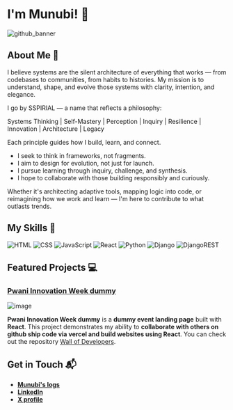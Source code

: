 # I'm Munubi! 👋

![github_banner](https://github.com/user-attachments/assets/385c297f-1926-4cb5-ad8f-bd3b2067327d)

## About Me 🚀

I believe systems are the silent architecture of everything that works — from codebases to communities, from habits to histories. My mission is to understand, shape, and evolve those systems with clarity, intention, and elegance.

I go by SSPIRIAL — a name that reflects a philosophy:

Systems Thinking | Self-Mastery | Perception | Inquiry | Resilience | Innovation | Architecture | Legacy

Each principle guides how I build, learn, and connect.

* I seek to think in frameworks, not fragments.
* I aim to design for evolution, not just for launch.
* I pursue learning through inquiry, challenge, and synthesis.
* I hope to collaborate with those building responsibly and curiously.

Whether it's architecting adaptive tools, mapping logic into code, or reimagining how we work and learn — I'm here to contribute to what outlasts trends.

## My Skills 🧠

![HTML](https://img.shields.io/badge/HTML5-E34F26?style=for-the-badge&logo=html5&logoColor=white)
![CSS](https://img.shields.io/badge/CSS3-1572B6?style=for-the-badge&logo=css3&logoColor=white)
![JavaScript](https://img.shields.io/badge/JavaScript-323330?style=for-the-badge&logo=javascript&logoColor=F7DF1E)
![React](https://img.shields.io/badge/React-20232A?style=for-the-badge&logo=react&logoColor=61DAFB)
![Python](https://img.shields.io/badge/Python-FFD43B?style=for-the-badge&logo=python&logoColor=blue)
![Django](https://img.shields.io/badge/Django-092E20?style=for-the-badge&logo=django&logoColor=green)
![DjangoREST](https://img.shields.io/badge/django%20rest-ff1709?style=for-the-badge&logo=django&logoColor=white)

<!--- *Replace the above skill badges with your own skills and expertise. To create more badges, use [checkout this repo](https://github.com/alexandresanlim/Badges4-README.md-Profile).* --->

## Featured Projects 💻

### [Pwani Innovation Week dummy](https://wall-of-developers.vercel.app)

![image](https://github.com/user-attachments/assets/b97bbee9-0137-4d18-9641-aaafc8ba83ff)


**Pwani Innovation Week dummy** is a **dummy event landing page** built with **React**. This project demonstrates my ability to **collaborate with others on github ship code via vercel and build websites using React**. You can check out the repository [Wall of Developers](https://github.com/sspirial/wall-of-developers).

<!--### [Project 2 Title](project_2_link)

![Project 2 Screenshot](project_2_screenshot_url)

**[Project 2 Title]** is a **[brief project description]** built with **[technologies used]**. This project showcases my skills in **[skills demonstrated by the project]**. You can check out the repository [here](project_2_repository_link).-->

## Get in Touch 📬

- [**Munubi's logs**](https://sspirial.github.io)
- [**LinkedIn**](https://www.linkedin.com/in/emmanuel-munubi/)
- [**X profile**](https://x.com/MunubiEmmanuel)

<!---
sspirial/sspirial is a ✨ special ✨ repository because its `README.md` (this file) appears on your GitHub profile.
You can click the Preview link to take a look at your changes.
--->
